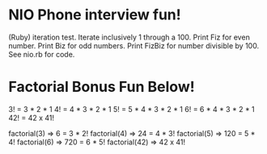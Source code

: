 # NIO Phone interview fun!
 (Ruby) iteration test.
Iterate inclusively 1 through a 100. Print Fiz for even number. Print Biz for odd numbers. Print FizBiz for number divisible by 100.
 See nio.rb for code.

# Factorial Bonus Fun Below!

3! = 3 * 2 * 1
4! = 4 * 3 * 2 * 1 
5! = 5 * 4 * 3 * 2 * 1 
6! = 6 * 4 * 3 * 2 * 1
42! = 42 x 41!

factorial(3) => 6 = 3 * 2!
factorial(4) => 24 = 4 * 3!
factorial(5) => 120 = 5 * 4!
factorial(6) => 720 = 6 * 5!
factorial(42) => 42 x 41!
